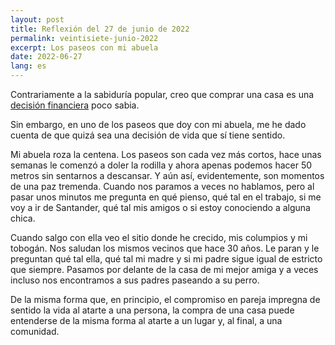 ```yaml
---
layout: post
title: Reflexión del 27 de junio de 2022
permalink: veintisiete-junio-2022
excerpt: Los paseos con mi abuela
date: 2022-06-27
lang: es
---
```


Contrariamente a la sabiduría popular,
creo que comprar una casa es una [decisión financiera](https://open.spotify.com/episode/2T4TORaJZWaXtKyessPSqS?si=700478d5aea94446) poco sabia.

Sin embargo,
en uno de los paseos que doy con mi abuela,
me he dado cuenta de que quizá sea una decisión
de vida que sí tiene sentido.

Mi abuela roza la centena.
Los paseos son cada vez más cortos,
hace unas semanas le comenzó a doler la rodilla y
ahora apenas podemos hacer 50 metros sin sentarnos a descansar.
Y aún así, evidentemente, son momentos de una paz tremenda.
Cuando nos paramos a veces no hablamos, pero al pasar unos minutos
me pregunta en qué pienso, qué tal en el trabajo,
si me voy a ir de Santander,
qué tal mis amigos o
si estoy conociendo a alguna chica.

Cuando salgo con ella veo el sitio donde he crecido,
mis columpios y mi tobogán. Nos saludan los mismos vecinos que hace 30 años.
Le paran y le preguntan qué tal ella, qué tal mi madre y si mi padre sigue igual de estricto que siempre.
Pasamos por delante de la casa de mi mejor amiga y
a veces incluso nos encontramos a sus padres paseando a su perro.

De la misma forma que, en principio,
el compromiso en pareja impregna de sentido la vida al atarte a una persona,
la compra de una casa puede entenderse de la misma forma al atarte a un lugar
y, al final, a una comunidad.
